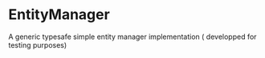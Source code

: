 # EntityManager
A generic typesafe simple entity manager implementation ( developped for testing purposes)
